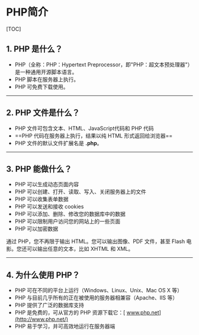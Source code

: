 # PHP简介

[TOC]

## 1. PHP 是什么？

- PHP（全称：PHP：Hypertext Preprocessor，即"PHP：超文本预处理器"）是一种通用开源脚本语言。
- PHP 脚本在服务器上执行。
- PHP 可免费下载使用。



------

## 2. PHP 文件是什么？

- PHP 文件可包含文本、HTML、JavaScript代码和 PHP 代码
- ==PHP 代码在服务器上执行，结果以纯 HTML 形式返回给浏览器==
- PHP 文件的默认文件扩展名是 **.php**。

------

## 3. PHP 能做什么？

- PHP 可以生成动态页面内容
- PHP 可以创建、打开、读取、写入、关闭服务器上的文件
- PHP 可以收集表单数据
- PHP 可以发送和接收 cookies
- PHP 可以添加、删除、修改您的数据库中的数据
- PHP 可以限制用户访问您的网站上的一些页面
- PHP 可以加密数据

通过 PHP，您不再限于输出 HTML。您可以输出图像、PDF 文件，甚至 Flash 电影。您还可以输出任意的文本，比如 XHTML 和 XML。

------

## 4. 为什么使用 PHP？

- PHP 可在不同的平台上运行（Windows、Linux、Unix、Mac OS X 等）
- PHP 与目前几乎所有的正在被使用的服务器相兼容（Apache、IIS 等）
- PHP 提供了广泛的数据库支持
- PHP 是免费的，可从官方的 PHP 资源下载它：[ www.php.net](http://www.php.net/)
- PHP 易于学习，并可高效地运行在服务器端